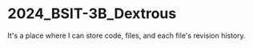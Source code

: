 # 2024_BSIT-3B_Dextrous
It's a place where I can store code, files, and each file's revision history.
